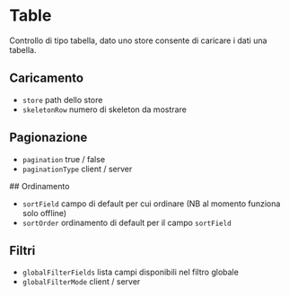 # Table
Controllo di tipo tabella, dato uno store consente di caricare i dati una tabella.

## Caricamento
- `store` path dello store
- `skeletonRow` numero di skeleton da mostrare

## Pagionazione
- `pagination` true / false
- `paginationType` client / server

## Ordinamento
- `sortField` campo di default per cui ordinare (NB al momento funziona solo offline)
- `sortOrder` ordinamento di default per il campo `sortField`

## Filtri
- `globalFilterFields` lista campi disponibili nel filtro globale
- `globalFilterMode` client / server